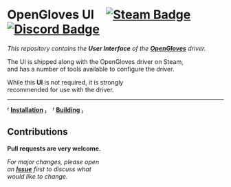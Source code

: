 
# OpenGloves UI [![Steam Badge]][Steam] [![Discord Badge]][Discord]

*This repository contains the* ***User Interface*** *of the* ***[OpenGloves]*** *driver.*  

The UI is shipped along with the OpenGloves driver on Steam,<br>
and has a number of tools available to configure the driver.

While this **UI** is not required, it is strongly <br>
recommended for use with the driver.

---

**⸢ [Installation] ⸥ ⸢ [Building] ⸥**

## Contributions

**Pull requests are very welcome.**

*For major changes, please open* <br>
*an* ***[Issue]*** *first to discuss what* <br>
*would like to change.*


<!----------------------------------------------------------------------------->

[Steam Badge]: https://img.shields.io/badge/Steam-000000?style=for-the-badge&logo=steam&logoColor=white
[Discord Badge]: https://img.shields.io/badge/Discord-7289DA?style=for-the-badge&logo=discord&logoColor=white

[Discord]: https://discord.gg/lucidvr
[Steam]: https://store.steampowered.com/app/1574050/OpenGloves

[OpenGloves]: https://github.com/LucidVR/opengloves-driver


[Installation]: docs/Installation.md
[Building]: docs/Building.md

[Issue]: https://github.com/LucidVR/opengloves-ui/issues
